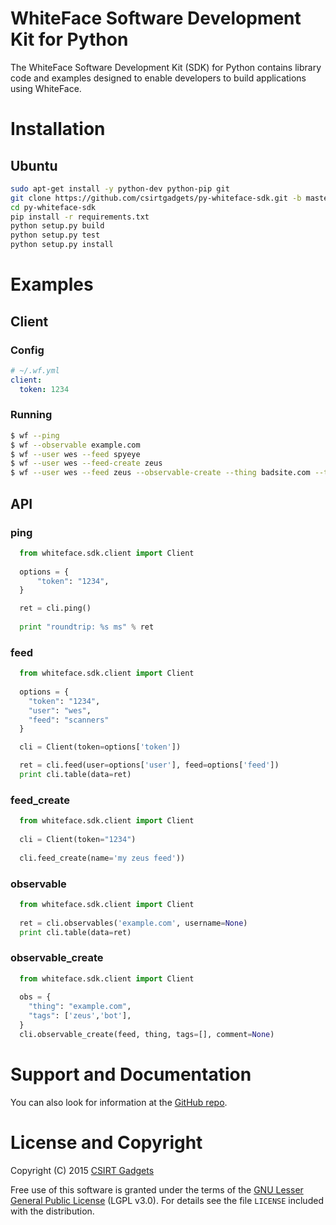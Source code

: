 # WhiteFace Software Development Kit for Python
The WhiteFace Software Development Kit (SDK) for Python contains library code and examples designed to enable developers to build applications using WhiteFace.

# Installation
## Ubuntu
  ```bash
  sudo apt-get install -y python-dev python-pip git
  git clone https://github.com/csirtgadgets/py-whiteface-sdk.git -b master
  cd py-whiteface-sdk
  pip install -r requirements.txt
  python setup.py build
  python setup.py test
  python setup.py install
  ```

# Examples
## Client
### Config
  ```yaml
  # ~/.wf.yml
  client:
    token: 1234
  ```
### Running
  ```bash
  $ wf --ping
  $ wf --observable example.com
  $ wf --user wes --feed spyeye
  $ wf --user wes --feed-create zeus
  $ wf --user wes --feed zeus --observable-create --thing badsite.com --tags zeus,bot --comment 'this is a really bad guy...'
  ```

## API
### ping
```python
  from whiteface.sdk.client import Client
  
  options = {
      "token": "1234",
  }

  ret = cli.ping()
    
  print "roundtrip: %s ms" % ret
```

### feed
```python
  from whiteface.sdk.client import Client
  
  options = {
    "token": "1234",
    "user": "wes",
    "feed": "scanners"
  }

  cli = Client(token=options['token'])

  ret = cli.feed(user=options['user'], feed=options['feed'])
  print cli.table(data=ret)
```
 
### feed_create
```python
  from whiteface.sdk.client import Client
  
  cli = Client(token="1234")
  
  cli.feed_create(name='my zeus feed'))
```

### observable
```python
  from whiteface.sdk.client import Client
    
  ret = cli.observables('example.com', username=None)
  print cli.table(data=ret)
```

### observable_create
```python
  from whiteface.sdk.client import Client
  
  obs = {
    "thing": "example.com",
    "tags": ['zeus','bot'],
  }
  cli.observable_create(feed, thing, tags=[], comment=None)
```

# Support and Documentation

You can also look for information at the [GitHub repo](https://github.com/csirtgadgets/py-whiteface-sdk).

# License and Copyright

Copyright (C) 2015 [CSIRT Gadgets](http://csirtgadgets.com)

Free use of this software is granted under the terms of the [GNU Lesser General Public License](https://www.gnu.org/licenses/lgpl.html) (LGPL v3.0). For details see the file ``LICENSE`` included with the distribution.
